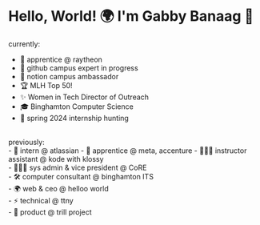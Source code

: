 # Hello, World! 🌍 I'm Gabby Banaag 👋

currently: 
* 🚀 apprentice @ raytheon
* 🚩 github campus expert in progress
* 📝 notion campus ambassador
* 🏆 MLH Top 50! 
* ✨ Women in Tech Director of Outreach 
* 🎓 Binghamton Computer Science
* 🎯 spring 2024 internship hunting

<br>
previously: <br>
- 🤝 intern @ atlassian
- 🔌 apprentice @ meta, accenture
- 👩🏻‍🏫 instructor assistant @ kode with klossy <br>
- 👩🏻‍💻 sys admin & vice president @ CoRE <br>
- 🛠 computer consultant @ binghamton ITS <br>
- 🌍 web & ceo @ helloo world <br>
- ⚡️ technical @ ttny  <br>
- 🦋 product @ trill project

<!--
**gbanaag/gbanaag** is a ✨ _special_ ✨ repository because its `README.md` (this file) appears on your GitHub profile.

Here are some ideas to get you started:

- 🔭 I’m currently working on ...
- 🌱 I’m currently learning ...
- 👯 I’m looking to collaborate on ...
- 🤔 I’m looking for help with ...
- 💬 Ask me about ...
- 📫 How to reach me: ...
- 😄 Pronouns: ...
- ⚡ Fun fact: ...
-->
